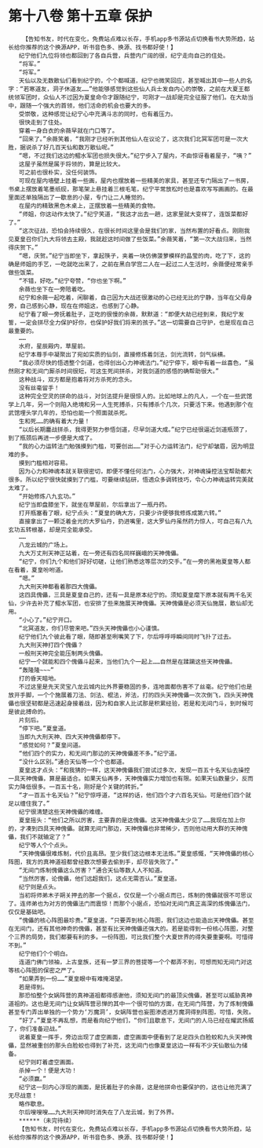 # 第十八卷 第十五章 保护
        【告知书友，时代在变化，免费站点难以长存，手机app多书源站点切换看书大势所趋，站长给你推荐的这个换源APP，听书音色多、换源、找书都好使！】
       纪宁他们九位将领也都回到了各自兵营，兵营内广阔的很，纪宁走向自己的住处。
       “将军。”
       “将军。”
       天仙以及无数散仙们看到纪宁的，个个都喊道，纪宁也微笑回应，甚至喊出其中一些人的名字：“若寒道友，洞子休道友……”他能够感觉到这些仙人兵士发自内心的崇敬，之前在大夏王都统领军团时，众仙人不过因为夏皇命令才跟随纪宁，可刚才一战却是完全征服了他们。在大劫当中，跟随一个强大的首领，他们活命的机会也要大的多。
       受崇敬，这种感觉让纪宁心中充满斗志的同时，也有着压力。
       很快走到了住处。
       穿着一身白衣的余薇早就在门口等了。
       “回来了。”余薇笑着，“我刚才已经听到其他仙人在议论了，这次我们北冥军团可是一次大胜，据说杀了好几百天仙和数万散仙呢。”
       “嗯，不过我们这边的鳛水军团也损失很大。”纪宁步入了屋内，不由惊讶看着屋子，“咦？”
       这屋子虽然是属于将领的，算是比较大。
       可之前也很朴实，没任何装饰。
       可现在屋内墙壁上挂着一些画，屋内也摆放着一些精美的家具，甚至还专门隔出了一书房，书桌上摆放着笔墨纸砚，那笔架上悬挂着三根毛笔，纪宁平常放松时也是喜欢写写画画的。在最里面还单独隔出了一歇息的小屋，专门让二人睡觉的。
       在屋内的精致黑色木桌上，正摆放着一些精美的食物。
       “师姐，你这动作太快了。”纪宁笑道，“我这才出去一趟，这家里就大变样了，连饭菜都好了。”
       “这次征战，恐怕会持续很久，在很长时间这里会是我们的家，当然布置的好看点。刚刚我见夏皇召你们九大将领去主殿，我就趁这时间做了些饭菜。”余薇笑着，“第一次大战归来，当然得庆贺下。”
       “嗯，庆贺。”纪宁当即坐下，拿起筷子，夹着一块仿佛菠萝模样的晶莹的肉，吃了下，这的确是师姐的手艺，一吃就吃出来了，之前在黑白学宫二人在一起过二人生活时，余薇便经常亲手做些饭菜。
       “不错，好吃。”纪宁夸赞，“你也坐下啊。”
       余薇也坐下在一旁陪着吃。
       纪宁和余薇一起吃着，闲聊着，自己因为大战还很激动的心已经无比的宁静，当年在父母身旁，自己感到心静，现在在师姐这，也感到了心静。
       纪宁看了眼一旁抚着肚子，正吃的很慢的余薇，默默道：“即便大劫已经到来，我纪宁发誓，一定会拼尽全力保护好你，也保护好我们将来的孩子。”这一切需要自己守护，也是现在自己最重要的。
       ……
       水府，星辰殿内，草屋前。
       纪宁本尊手中凝聚出了宛如实质的仙剑，直接修炼着剑法，剑光流转，剑气纵横。
       “我必须尽快的悟透整个剑道，也得创出心力神魂法门。”纪宁停下，眼中有着一丝喜色，“虽然刚才和无间门厮杀时间很短，可这生死间拼杀，对我剑道的感悟的确帮助很大。”
       这种战斗，双方都是抱着将对方杀死的念头。
       没有丝毫留手！
       这种完全空灵的拼命的战斗，对剑法提升是很惊人的。比如地球上的凡人，一个在一些武馆学上几年，另一个则陷入绝境和另一人生死搏杀，只有搏杀个几次，只要活下来。他遇到那个在武馆埋头学几年的，恐怕也能一个照面就杀死。
       生和死……的确有着大力量！
       “以后长期鏖战拼杀，我得更努力参悟剑道，尽早剑道大成。”纪宁已经很逼近剑道瓶颈了，到了瓶颈后再进一步便是大成了。
       “我的心力运转法门勉强摸到门槛，可要创出……”对于心力运转法门，纪宁却皱眉，因为明显难的多。
       摸到门槛相对容易。
       因为心力和神魂本就关联很密切，即便不懂任何法门，心力强大，对神魂操控法宝帮助都大很多。所以纪宁很快就摸到了门槛，可要继续钻研，悟透众多调转技巧，令心力神魂运转完美就太难了。
       “开始修炼八九玄功。”
       纪宁当即盘膝坐下，就坐在草屋前，尔后拿出了一瓶丹药。
       打开瓶塞看了眼，纪宁点头：“夏皇的确大方，只要少许便够我修炼成第六转。”
       直接拿出了一颗泛着金光的大罗仙丹，扔进嘴里，这大罗仙丹虽然药力惊人，可自己有八九玄功五转根基，却是完全能承受。
       ……
       八龙云城的广场上。
       九大万丈刑天神正站着，在一旁还有四名同样巍峨的天神傀儡。
       “纪宁，你们九个和他们好好切磋，让他们熟悉这等层次的交手。”在一旁的黑袍夏皇等人都在看着，夏皇吩咐道。
       “嗯。”
       九大刑天神都看着那四大傀儡。
       这四具傀儡，三具是夏皇自己的，还有一具是原本纪宁的。须知夏皇麾下原本就有两千名天仙，少许去补充了鳛水军团，也安排了些来施展天神傀儡。天神傀儡是必须天仙施展，散仙却无用。
       “小心了。”纪宁开口。
       “北冥道友，你们尽管来吧。”四头天神傀儡也小心谨慎。
       纪宁他们九个彼此看了眼，随即甚至咧嘴笑了下，尔后呼呼呼瞬间同时飞扑了过去。
       九大刑天神打四个傀儡？
       一般刑天神完全能压制两头傀儡。
       纪宁一个就能和四个傀儡斗起来，当他们九个一起上……自然是在蹂躏这些天神傀儡。
       “轰隆隆~~~”
       打的昏天暗地。
       不过这里是先天灵宝八龙云城内比外界要稳固的多，连地面都伤害不了丝毫。纪宁他们也是放开手脚，一个个施展着刀法、剑法、棍法，斧法，打的四头天神傀儡一次次倒飞，四头天神傀儡也很坚韧都是迅速起身接着战，因为和自家人比试那是积累经验，若是和无间门斗，到时候可是彼此搏命的。
       片刻后。
       “停下吧。”夏皇道。
       当即九大刑天神、四大天神傀儡都停下。
       “感觉如何？”夏皇问道。
       “他们四个的实力，和无间门那边的天神傀儡差不多。”纪宁道。
       “没什么区别。”通合天仙等一个个也都道。
       夏皇这才点头：“和我猜的一样，这天神傀儡我们尝试过多次，发现一百五十名天仙去操控一具天神傀儡，算是最适合。如果天仙再多，天神傀儡实力增加也有限。如果天仙数量少，反而实力降低很多。一百五十名，刚好是个关键的转折。”
       “才一百五十名天仙？”纪宁惊呼道，“这样的话，他们四个才六百名天仙。可是他们四个就足以缠住我了。”
       纪宁很清楚这些天神傀儡的难缠。
       夏皇摇头：“他们之所以厉害，主要靠的是这傀儡。这天神傀儡太少见了……我现在加上你的，才凑到四具天神傀儡。就算无间门那边，天神傀儡也非常稀少，否则他动用大群的天神傀儡，我们不就输定了？”
       纪宁等人个个点头。
       “天神傀儡很难炼制，代价且高昂。至少我们这边根本无法炼。”夏皇感慨，“天神傀儡的核心阵图，我方的真神道祖都曾经数次想要去偷到手，却尽皆失败了。”
       “无间门炼制傀儡这么厉害？”通合天仙等数人人不知道。
       “当然厉害，论傀儡，他们远超我们，这点无需否认。”夏皇道。
       纪宁则是点头。
       当初将师弟木子朔关押去的那一个据点，仅仅是一个小据点而已，炼制的傀儡就很不可思议了。连师弟也为对方的傀儡法门而震惊！而那个小据点，恐怕对无间门真正高深的炼傀儡法门，仅仅是基础吧。
       “傀儡的核心阵图最珍贵。”夏皇道，“只要弄到核心阵图，我们这边也能造出天神傀儡。甚至在无间门，还有其他神奇的傀儡，甚至有比天神傀儡还强大的。若是能得到一份核心阵图，对整个三界的局势，我们都要有利的多。一份阵图，可比我们整个大夏世界的得失要重要啊。可惜得不到。”
       纪宁他们个个明白。
       连道门佛门领袖，上古皇族，还有一梦三界的菩提等一个个都弄不到，可想而知无间门对这等核心阵图的保密之严了。
       “如果弄到一份……”夏皇眼中有难掩渴望。
       若是得到。
       那恐怕整个女娲阵营的真神道祖都得感谢他，须知无间门的最顶尖傀儡，甚至可以威胁真神道祖的。这也是无间门让女娲阵营忌惮的其中一个很可怕的方面，在无间门阵营，为了炼制傀儡甚至专门弄出单独的一个势力‘万魔洞’，女娲阵营也妄图渗透进万魔洞得到阵图，可惜，失败。
       “好了。”夏皇不再乱想，而是看向纪宁他们，“你们且歇息下，无间门的人马已经在耀武扬威了，你们准备迎战。”
       说着夏皇一挥手，旁边出现了虚空画面，虚空画面中便看到了足足四头白脸蛟和九头天神傀儡，显然被重创的那头白脸蛟也得到了补充，这无间门也像夏皇这边一样有不少天仙散仙为储备。
       纪宁则盯着虚空画面。
       杀掉一个！便是大功！
       “必须赢。”
       纪宁这一刻内心浮现的画面，是抚着肚子的余薇，这是他拼命也要保护的，这也让他充满了无尽战意！
       略作歇息。
       尔后嗖嗖嗖……九大刑天神同时消失在了八龙云城，到了外界。
       ******（未完待续）
       【告知书友，时代在变化，免费站点难以长存，手机app多书源站点切换看书大势所趋，站长给你推荐的这个换源APP，听书音色多、换源、找书都好使！】